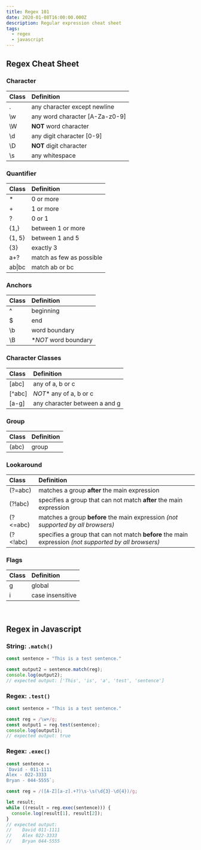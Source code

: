 ```yaml
---
title: Regex 101
date: 2020-01-08T16:00:00.000Z
description: Regular expression cheat sheet
tags:
  - regex
  - javascript
---
```

## Regex Cheat Sheet

### Character

Class | Definition
:--- | :---
. | any character except newline
\w | any word character [A-Za-z0-9]
\W | **NOT** word character
\d | any digit character [0-9]
\D | **NOT** digit character
\s | any whitespace

### Quantifier

Class | Definition
:--- | :---
\* | 0 or more
\+ | 1 or more
\? | 0 or 1
\{1,\} | between 1 or more
\{1, 5\} | between 1 and 5
\{3\} | exactly 3
a+? | match as few as possible
ab\|bc | match ab or bc

### Anchors

Class | Definition
:--- | :---
^ | beginning
$ | end
\b | word boundary
\B | **NOT* word boundary

### Character Classes

Class | Definition
:--- | :---
\[abc\] | any of a, b or c
\[\^abc\] | *NOT** any of a, b or c
\[a\-g\] | any character between a and g

### Group

Class | Definition
:--- | :---
\(abc\) | group

### Lookaround

Class | Definition
:--- | :---
\(?=abc\) | matches a group **after** the main expression
\(?!abc\) | specifies a group that can not match **after** the main expression
\(?<=abc\) | matches a group **before** the main expression *(not supported by all browsers)*
\(?<!abc\) | specifies a group that can not match **before** the main expression *(not supported by all browsers)*

### Flags

Class | Definition
:--- | :---
g | global
i | case insensitive

<br />

## Regex in Javascript

### String: <code>.match()</code>

```javascript
const sentence = "This is a test sentence."

const output2 = sentence.match(reg);
console.log(output2); 
// expected output: ['This', 'is', 'a', 'test', 'sentence']
```

### Regex: <code>.test()</code>

```javascript
const sentence = "This is a test sentence."

const reg = /\w+/g;
const output1 = reg.test(sentence);
console.log(output1); 
// expected output: true
```

### Regex: <code>.exec()</code>

```javascript
const sentence = 
`David - 011-1111
Alex - 022-3333
Bryan - 044-5555`;

const reg = /([A-Z][a-z].+?)\s-\s(\d{3}-\d{4})/g;

let result;
while ((result = reg.exec(sentence))) {
  console.log(result[1], result[2]);
}
// expected output: 
//    David 011-1111
//    Alex 022-3333
//    Bryan 044-5555
```